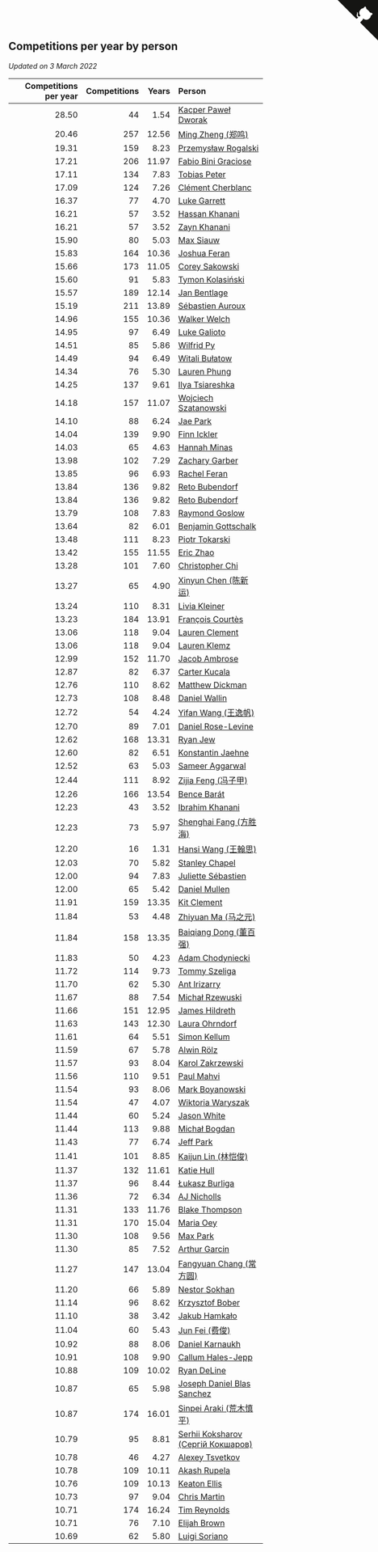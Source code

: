 ## Competitions per year by person

*Updated on  3 March 2022*

| Competitions per year | Competitions | Years | Person |
| ---: | ---: | ---: | :--- |
| 28.50 | 44 | 1.54 | [Kacper Paweł Dworak](https://www.worldcubeassociation.org/persons/2020DWOR01) |
| 20.46 | 257 | 12.56 | [Ming Zheng (郑鸣)](https://www.worldcubeassociation.org/persons/2009ZHEN11) |
| 19.31 | 159 | 8.23 | [Przemysław Rogalski](https://www.worldcubeassociation.org/persons/2013ROGA02) |
| 17.21 | 206 | 11.97 | [Fabio Bini Graciose](https://www.worldcubeassociation.org/persons/2010GRAC02) |
| 17.11 | 134 | 7.83 | [Tobias Peter](https://www.worldcubeassociation.org/persons/2014PETE03) |
| 17.09 | 124 | 7.26 | [Clément Cherblanc](https://www.worldcubeassociation.org/persons/2014CHER05) |
| 16.37 | 77 | 4.70 | [Luke Garrett](https://www.worldcubeassociation.org/persons/2017GARR05) |
| 16.21 | 57 | 3.52 | [Hassan Khanani](https://www.worldcubeassociation.org/persons/2018KHAN26) |
| 16.21 | 57 | 3.52 | [Zayn Khanani](https://www.worldcubeassociation.org/persons/2018KHAN28) |
| 15.90 | 80 | 5.03 | [Max Siauw](https://www.worldcubeassociation.org/persons/2017SIAU02) |
| 15.83 | 164 | 10.36 | [Joshua Feran](https://www.worldcubeassociation.org/persons/2011FERA01) |
| 15.66 | 173 | 11.05 | [Corey Sakowski](https://www.worldcubeassociation.org/persons/2011SAKO01) |
| 15.60 | 91 | 5.83 | [Tymon Kolasiński](https://www.worldcubeassociation.org/persons/2016KOLA02) |
| 15.57 | 189 | 12.14 | [Jan Bentlage](https://www.worldcubeassociation.org/persons/2010BENT01) |
| 15.19 | 211 | 13.89 | [Sébastien Auroux](https://www.worldcubeassociation.org/persons/2008AURO01) |
| 14.96 | 155 | 10.36 | [Walker Welch](https://www.worldcubeassociation.org/persons/2011WELC01) |
| 14.95 | 97 | 6.49 | [Luke Galioto](https://www.worldcubeassociation.org/persons/2015GALI02) |
| 14.51 | 85 | 5.86 | [Wilfrid Py](https://www.worldcubeassociation.org/persons/2016PYWI01) |
| 14.49 | 94 | 6.49 | [Witali Bułatow](https://www.worldcubeassociation.org/persons/2015BUAT01) |
| 14.34 | 76 | 5.30 | [Lauren Phung](https://www.worldcubeassociation.org/persons/2016PHUN02) |
| 14.25 | 137 | 9.61 | [Ilya Tsiareshka](https://www.worldcubeassociation.org/persons/2012TERE01) |
| 14.18 | 157 | 11.07 | [Wojciech Szatanowski](https://www.worldcubeassociation.org/persons/2011SZAT01) |
| 14.10 | 88 | 6.24 | [Jae Park](https://www.worldcubeassociation.org/persons/2015PARK24) |
| 14.04 | 139 | 9.90 | [Finn Ickler](https://www.worldcubeassociation.org/persons/2012ICKL01) |
| 14.03 | 65 | 4.63 | [Hannah Minas](https://www.worldcubeassociation.org/persons/2017MINA04) |
| 13.98 | 102 | 7.29 | [Zachary Garber](https://www.worldcubeassociation.org/persons/2014GARB01) |
| 13.85 | 96 | 6.93 | [Rachel Feran](https://www.worldcubeassociation.org/persons/2015FERA01) |
| 13.84 | 136 | 9.82 | [Reto Bubendorf](https://www.worldcubeassociation.org/persons/2012BUBE01) |
| 13.84 | 136 | 9.82 | [Reto Bubendorf](https://www.worldcubeassociation.org/persons/2012BUBE01) |
| 13.79 | 108 | 7.83 | [Raymond Goslow](https://www.worldcubeassociation.org/persons/2014GOSL01) |
| 13.64 | 82 | 6.01 | [Benjamin Gottschalk](https://www.worldcubeassociation.org/persons/2016GOTT01) |
| 13.48 | 111 | 8.23 | [Piotr Tokarski](https://www.worldcubeassociation.org/persons/2013TOKA01) |
| 13.42 | 155 | 11.55 | [Eric Zhao](https://www.worldcubeassociation.org/persons/2010ZHAO19) |
| 13.28 | 101 | 7.60 | [Christopher Chi](https://www.worldcubeassociation.org/persons/2014CHIC01) |
| 13.27 | 65 | 4.90 | [Xinyun Chen (陈新运)](https://www.worldcubeassociation.org/persons/2017CHEN36) |
| 13.24 | 110 | 8.31 | [Livia Kleiner](https://www.worldcubeassociation.org/persons/2013KLEI03) |
| 13.23 | 184 | 13.91 | [François Courtès](https://www.worldcubeassociation.org/persons/2008COUR01) |
| 13.06 | 118 | 9.04 | [Lauren Clement](https://www.worldcubeassociation.org/persons/2013KLEM01) |
| 13.06 | 118 | 9.04 | [Lauren Klemz](https://www.worldcubeassociation.org/persons/2013KLEM01) |
| 12.99 | 152 | 11.70 | [Jacob Ambrose](https://www.worldcubeassociation.org/persons/2010AMBR01) |
| 12.87 | 82 | 6.37 | [Carter Kucala](https://www.worldcubeassociation.org/persons/2015KUCA01) |
| 12.76 | 110 | 8.62 | [Matthew Dickman](https://www.worldcubeassociation.org/persons/2013DICK01) |
| 12.73 | 108 | 8.48 | [Daniel Wallin](https://www.worldcubeassociation.org/persons/2013WALL03) |
| 12.72 | 54 | 4.24 | [Yifan Wang (王逸帆)](https://www.worldcubeassociation.org/persons/2017WANY29) |
| 12.70 | 89 | 7.01 | [Daniel Rose-Levine](https://www.worldcubeassociation.org/persons/2015ROSE01) |
| 12.62 | 168 | 13.31 | [Ryan Jew](https://www.worldcubeassociation.org/persons/2008JEWR01) |
| 12.60 | 82 | 6.51 | [Konstantin Jaehne](https://www.worldcubeassociation.org/persons/2015JAEH01) |
| 12.52 | 63 | 5.03 | [Sameer Aggarwal](https://www.worldcubeassociation.org/persons/2017AGGA01) |
| 12.44 | 111 | 8.92 | [Zijia Feng (冯子甲)](https://www.worldcubeassociation.org/persons/2013FENG02) |
| 12.26 | 166 | 13.54 | [Bence Barát](https://www.worldcubeassociation.org/persons/2008BARA01) |
| 12.23 | 43 | 3.52 | [Ibrahim Khanani](https://www.worldcubeassociation.org/persons/2018KHAN27) |
| 12.23 | 73 | 5.97 | [Shenghai Fang (方胜海)](https://www.worldcubeassociation.org/persons/2016FANG01) |
| 12.20 | 16 | 1.31 | [Hansi Wang (王翰思)](https://www.worldcubeassociation.org/persons/2020WANG19) |
| 12.03 | 70 | 5.82 | [Stanley Chapel](https://www.worldcubeassociation.org/persons/2016CHAP04) |
| 12.00 | 94 | 7.83 | [Juliette Sébastien](https://www.worldcubeassociation.org/persons/2014SEBA01) |
| 12.00 | 65 | 5.42 | [Daniel Mullen](https://www.worldcubeassociation.org/persons/2016MULL04) |
| 11.91 | 159 | 13.35 | [Kit Clement](https://www.worldcubeassociation.org/persons/2008CLEM01) |
| 11.84 | 53 | 4.48 | [Zhiyuan Ma (马之元)](https://www.worldcubeassociation.org/persons/2017MAZH04) |
| 11.84 | 158 | 13.35 | [Baiqiang Dong (董百强)](https://www.worldcubeassociation.org/persons/2008DONG06) |
| 11.83 | 50 | 4.23 | [Adam Chodyniecki](https://www.worldcubeassociation.org/persons/2017CHOD02) |
| 11.72 | 114 | 9.73 | [Tommy Szeliga](https://www.worldcubeassociation.org/persons/2012SZEL01) |
| 11.70 | 62 | 5.30 | [Ant Irizarry](https://www.worldcubeassociation.org/persons/2016IRIZ02) |
| 11.67 | 88 | 7.54 | [Michał Rzewuski](https://www.worldcubeassociation.org/persons/2014RZEW01) |
| 11.66 | 151 | 12.95 | [James Hildreth](https://www.worldcubeassociation.org/persons/2009HILD01) |
| 11.63 | 143 | 12.30 | [Laura Ohrndorf](https://www.worldcubeassociation.org/persons/2009OHRN01) |
| 11.61 | 64 | 5.51 | [Simon Kellum](https://www.worldcubeassociation.org/persons/2016KELL12) |
| 11.59 | 67 | 5.78 | [Alwin Rölz](https://www.worldcubeassociation.org/persons/2016ROLZ01) |
| 11.57 | 93 | 8.04 | [Karol Zakrzewski](https://www.worldcubeassociation.org/persons/2014ZAKR01) |
| 11.56 | 110 | 9.51 | [Paul Mahvi](https://www.worldcubeassociation.org/persons/2012MAHV01) |
| 11.54 | 93 | 8.06 | [Mark Boyanowski](https://www.worldcubeassociation.org/persons/2014BOYA01) |
| 11.54 | 47 | 4.07 | [Wiktoria Waryszak](https://www.worldcubeassociation.org/persons/2018WARY01) |
| 11.44 | 60 | 5.24 | [Jason White](https://www.worldcubeassociation.org/persons/2016WHIT16) |
| 11.44 | 113 | 9.88 | [Michał Bogdan](https://www.worldcubeassociation.org/persons/2012BOGD01) |
| 11.43 | 77 | 6.74 | [Jeff Park](https://www.worldcubeassociation.org/persons/2015PARK08) |
| 11.41 | 101 | 8.85 | [Kaijun Lin (林恺俊)](https://www.worldcubeassociation.org/persons/2013LINK01) |
| 11.37 | 132 | 11.61 | [Katie Hull](https://www.worldcubeassociation.org/persons/2010HULL01) |
| 11.37 | 96 | 8.44 | [Łukasz Burliga](https://www.worldcubeassociation.org/persons/2013BURL01) |
| 11.36 | 72 | 6.34 | [AJ Nicholls](https://www.worldcubeassociation.org/persons/2015NICH04) |
| 11.31 | 133 | 11.76 | [Blake Thompson](https://www.worldcubeassociation.org/persons/2010THOM03) |
| 11.31 | 170 | 15.04 | [Maria Oey](https://www.worldcubeassociation.org/persons/2007OEYM01) |
| 11.30 | 108 | 9.56 | [Max Park](https://www.worldcubeassociation.org/persons/2012PARK03) |
| 11.30 | 85 | 7.52 | [Arthur Garcin](https://www.worldcubeassociation.org/persons/2014GARC27) |
| 11.27 | 147 | 13.04 | [Fangyuan Chang (常方圆)](https://www.worldcubeassociation.org/persons/2009CHAN04) |
| 11.20 | 66 | 5.89 | [Nestor Sokhan](https://www.worldcubeassociation.org/persons/2016SOKH01) |
| 11.14 | 96 | 8.62 | [Krzysztof Bober](https://www.worldcubeassociation.org/persons/2013BOBE01) |
| 11.10 | 38 | 3.42 | [Jakub Hamkało](https://www.worldcubeassociation.org/persons/2018HAMK01) |
| 11.04 | 60 | 5.43 | [Jun Fei (费俊)](https://www.worldcubeassociation.org/persons/2016FEIJ02) |
| 10.92 | 88 | 8.06 | [Daniel Karnaukh](https://www.worldcubeassociation.org/persons/2014KARN02) |
| 10.91 | 108 | 9.90 | [Callum Hales-Jepp](https://www.worldcubeassociation.org/persons/2012HALE01) |
| 10.88 | 109 | 10.02 | [Ryan DeLine](https://www.worldcubeassociation.org/persons/2012DELI01) |
| 10.87 | 65 | 5.98 | [Joseph Daniel Blas Sanchez](https://www.worldcubeassociation.org/persons/2016SANC08) |
| 10.87 | 174 | 16.01 | [Sinpei Araki (荒木慎平)](https://www.worldcubeassociation.org/persons/2006ARAK01) |
| 10.79 | 95 | 8.81 | [Serhii Koksharov (Сергій Кокшаров)](https://www.worldcubeassociation.org/persons/2013KOKS01) |
| 10.78 | 46 | 4.27 | [Alexey Tsvetkov](https://www.worldcubeassociation.org/persons/2017TSVE02) |
| 10.78 | 109 | 10.11 | [Akash Rupela](https://www.worldcubeassociation.org/persons/2012RUPE01) |
| 10.76 | 109 | 10.13 | [Keaton Ellis](https://www.worldcubeassociation.org/persons/2012ELLI01) |
| 10.73 | 97 | 9.04 | [Chris Martin](https://www.worldcubeassociation.org/persons/2013MART03) |
| 10.71 | 174 | 16.24 | [Tim Reynolds](https://www.worldcubeassociation.org/persons/2005REYN01) |
| 10.71 | 76 | 7.10 | [Elijah Brown](https://www.worldcubeassociation.org/persons/2015BROW03) |
| 10.69 | 62 | 5.80 | [Luigi Soriano](https://www.worldcubeassociation.org/persons/2016SORI04) |


<a href="https://github.com/jonatanklosko/wca_statistics" class="github-corner" aria-label="View source on Github"><svg width="80" height="80" viewBox="0 0 250 250" style="fill:#151513; color:#fff; position: absolute; top: 0; border: 0; right: 0;" aria-hidden="true"><path d="M0,0 L115,115 L130,115 L142,142 L250,250 L250,0 Z"></path><path d="M128.3,109.0 C113.8,99.7 119.0,89.6 119.0,89.6 C122.0,82.7 120.5,78.6 120.5,78.6 C119.2,72.0 123.4,76.3 123.4,76.3 C127.3,80.9 125.5,87.3 125.5,87.3 C122.9,97.6 130.6,101.9 134.4,103.2" fill="currentColor" style="transform-origin: 130px 106px;" class="octo-arm"></path><path d="M115.0,115.0 C114.9,115.1 118.7,116.5 119.8,115.4 L133.7,101.6 C136.9,99.2 139.9,98.4 142.2,98.6 C133.8,88.0 127.5,74.4 143.8,58.0 C148.5,53.4 154.0,51.2 159.7,51.0 C160.3,49.4 163.2,43.6 171.4,40.1 C171.4,40.1 176.1,42.5 178.8,56.2 C183.1,58.6 187.2,61.8 190.9,65.4 C194.5,69.0 197.7,73.2 200.1,77.6 C213.8,80.2 216.3,84.9 216.3,84.9 C212.7,93.1 206.9,96.0 205.4,96.6 C205.1,102.4 203.0,107.8 198.3,112.5 C181.9,128.9 168.3,122.5 157.7,114.1 C157.9,116.9 156.7,120.9 152.7,124.9 L141.0,136.5 C139.8,137.7 141.6,141.9 141.8,141.8 Z" fill="currentColor" class="octo-body"></path></svg></a><style>.github-corner:hover .octo-arm{animation:octocat-wave 560ms ease-in-out}@keyframes octocat-wave{0%,100%{transform:rotate(0)}20%,60%{transform:rotate(-25deg)}40%,80%{transform:rotate(10deg)}}@media (max-width:500px){.github-corner:hover .octo-arm{animation:none}.github-corner .octo-arm{animation:octocat-wave 560ms ease-in-out}}</style>
